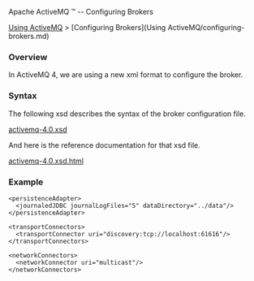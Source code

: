 Apache ActiveMQ ™ -- Configuring Brokers 

[Using ActiveMQ](using-activemq.md) > [Configuring Brokers](Using ActiveMQ/configuring-brokers.md)


### Overview

In ActiveMQ 4, we are using a new xml format to configure the broker.

### Syntax

The following xsd describes the syntax of the broker configuration file.

[activemq-4.0.xsd](configuring-brokers.data/activemq-4.0.xsd?version=1&modificationDate=1133701454000&api=v2)

And here is the reference documentation for that xsd file.

[activemq-4.0.xsd.html](configuring-brokers.data/activemq-4.0.xsd.html?version=1&modificationDate=1133701442000&api=v2)

### Example

<beans xmlns="http://activemq.org/config/1.0">

  <broker useJmx="true">
  
    <persistenceAdapter>
      <journaledJDBC journalLogFiles="5" dataDirectory="../data"/>
    </persistenceAdapter>
  
    <transportConnectors>
      <transportConnector uri="discovery:tcp://localhost:61616"/>
    </transportConnectors>
    
    <networkConnectors>
      <networkConnector uri="multicast"/>
    </networkConnectors>
    
  </broker>
  
</beans>

